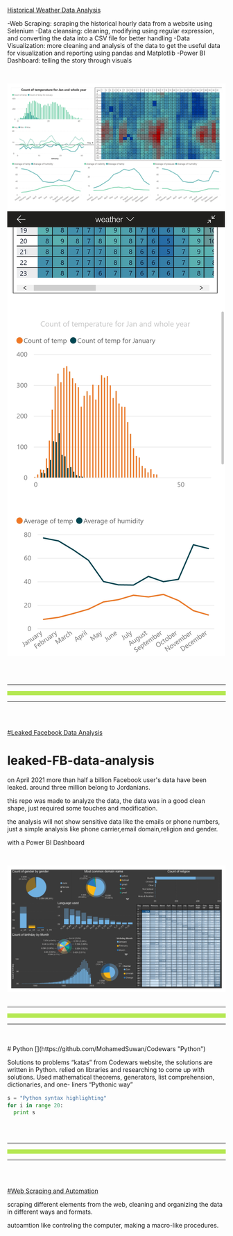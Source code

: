 
[Historical Weather Data Analysis](https://github.com/MohamedSuwan/Weather-Data)

-Web Scraping: scraping the historical hourly data from a website using
Selenium
-Data cleansing: cleaning, modifying using regular expression, and
converting the data into a CSV file for better handling
-Data Visualization: more cleaning and analysis of the data to get the
useful data for visualization and reporting using pandas and Matplotlib
-Power BI Dashboard: telling the story through visuals

<br>

![Desktop View](images/wd.png "Desktop View")
![Android View](images/wa.jpg "Android View")

<br>
<br>
<hr>
<hr style="height:10px;background-color:#b5e853">
<hr>
<br>
<br>

[#Leaked Facebook Data Analysis](https://github.com/MohamedSuwan/leaked-FB-data-analysis)

# leaked-FB-data-analysis
on April 2021 more than half a billion Facebook user's data have been leaked.
around three million belong to Jordanians.

this repo was made to analyze the data, the data was in a good clean shape, just required some touches and modification.

the analysis will not show sensitive data like the emails or phone numbers, just a simple analysis like phone carrier,email domain,religion and gender.

with a Power BI Dashboard

<br>

![](images/FB.png "Power BI dashboard for Facebook data")
<br>
<br>
<hr>
<hr style="height:10px;background-color:#b5e853">
<hr>
<br>
<br>
# Python [](https://github.com/MohamedSuwan/Codewars "Python")

Solutions to problems “katas” from Codewars website, the solutions are written in
Python. relied on libraries and researching to come up with solutions. Used
mathematical theorems, generators, list comprehension, dictionaries, and one-
liners “Pythonic way”

```python
s = "Python syntax highlighting"
for i in range 20:
  print s
```

<br>
<br>
<hr>
<hr style="height:10px;background-color:#b5e853">
<hr>
<br>
<br>

[#Web Scraping and Automation](https://github.com/MohamedSuwan/Web-Scraping-Automation)

scraping different elements from the web, cleaning and organizing the data in different ways and formats.

autoamtion like controling the computer, making a macro-like procedures.

